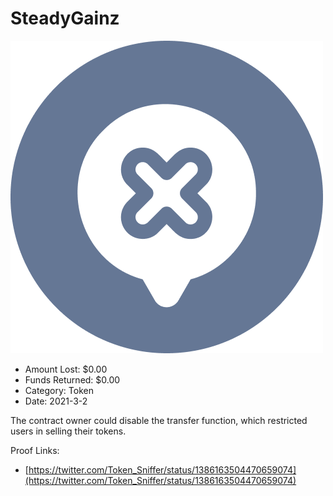 # SteadyGainz
![SteadyGainz](/rektimages/SteadyGainz.png)
- Amount Lost: $0.00
- Funds Returned: $0.00
- Category: Token
- Date: 2021-3-2

The contract owner could disable the transfer function, which restricted users in selling their tokens.


Proof Links:
- [https://twitter.com/Token_Sniffer/status/1386163504470659074](https://twitter.com/Token_Sniffer/status/1386163504470659074)


